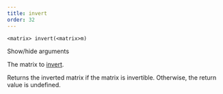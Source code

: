 ```yaml
---
title: invert
order: 32
---
```

`<matrix> invert(<matrix>m)`

Show/hide arguments

The matrix to [invert](http://en.wikipedia.org/wiki/Invertible_matrix).

Returns the inverted matrix if the matrix is invertible. Otherwise, the return value is undefined.
